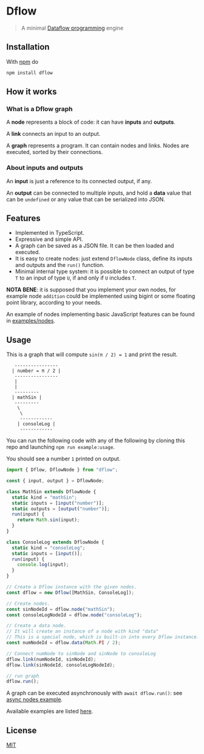 # Dflow

> A minimal [Dataflow programming][dataflow-wikipedia] engine

## Installation

With [npm](https://npmjs.org/) do

```sh
npm install dflow
```

## How it works

### What is a Dflow graph

A **node** represents a block of code: it can have **inputs** and **outputs**.

A **link** connects an input to an output.

A **graph** represents a program.
It can contain nodes and links.
Nodes are executed, sorted by their connections.

### About inputs and outputs

An **input** is just a reference to its connected output, if any.

An **output** can be connected to multiple inputs, and hold a **data** value that can be `undefined` or any value that can be serialized into JSON.

## Features

- Implemented in TypeScript.
- Expressive and simple API.
- A graph can be saved as a JSON file. It can be then loaded and executed.
- It is easy to create nodes: just extend `DflowNode` class, define its inputs and outputs and the `run()` function.
- Minimal internal type system: it is possible to connect an output of type `T` to an input of type `U`, if and only if `U` includes `T`.

**NOTA BENE**: it is supposed that you implement your own nodes, for example node `addition` could be implemented using bigint or some floating point library, according to your needs.

An example of nodes implementing basic JavaScript features can be found in [examples/nodes](https://github.com/fibo/dflow/tree/main/examples/nodes).

## Usage

This is a graph that will compute `sin(π / 2) = 1` and print the result.

```
   ----------------
  | number = π / 2 |
   ----------------
   |
   |
   ---------
  | mathSin |
   ---------
    \
     \
     ------------
    | consoleLog |
     ------------
```

You can run the following code with any of the following by cloning this repo and launching `npm run example:usage`.

You should see a number `1` printed on output.

```javascript
import { Dflow, DflowNode } from "dflow";

const { input, output } = DflowNode;

class MathSin extends DflowNode {
  static kind = "mathSin";
  static inputs = [input("number")];
  static outputs = [output("number")];
  run(input) {
    return Math.sin(input);
  }
}

class ConsoleLog extends DflowNode {
  static kind = "consoleLog";
  static inputs = [input()];
  run(input) {
    console.log(input);
  }
}

// Create a Dflow instance with the given nodes.
const dflow = new Dflow([MathSin, ConsoleLog]);

// Create nodes.
const sinNodeId = dflow.node("mathSin");
const consoleLogNodeId = dflow.node("consoleLog");

// Create a data node.
// It will create an instance of a node with kind "data"
// This is a special node, which is built-in into every Dflow instance.
const numNodeId = dflow.data(Math.PI / 2);

// Connect numNode to sinNode and sinNode to consoleLog
dflow.link(numNodeId, sinNodeId);
dflow.link(sinNodeId, consoleLogNodeId);

// run graph
dflow.run();
```

A graph can be executed asynchronously with `await dflow.run()`: see [async nodes example](https://github.com/fibo/dflow/blob/main/examples/async-nodes.js).

Available examples are listed [here](https://github.com/fibo/dflow/blob/main/examples).

## License

[MIT](https://fibo.github.io/mit-license)

[dataflow-wikipedia]: http://en.wikipedia.org/wiki/Dataflow_programming "Dataflow programming"
